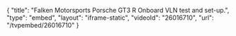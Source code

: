 {
    "title": "Falken Motorsports Porsche GT3 R Onboard VLN test and set-up.",
    "type": "embed",
    "layout": "iframe-static",
    "videoId": "26016710",
    "url": "\/tvpembed\/26016710"
}